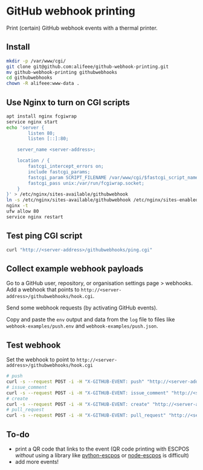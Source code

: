 # GitHub webhook printing

Print (certain) GitHub webhook events with a thermal printer.

## Install

```bash
mkdir -p /var/www/cgi/
git clone git@github.com:alifeee/github-webhook-printing.git
mv github-webhook-printing githubwebhooks
cd githubwebhooks
chown -R alifeee:www-data .
```

## Use Nginx to turn on CGI scripts

```bash
apt install nginx fcgiwrap
service nginx start
echo 'server {
        listen 80;
        listen [::]:80;

	server_name <server-address>;

	location / {
		fastcgi_intercept_errors on;
		include fastcgi_params;
		fastcgi_param SCRIPT_FILENAME /var/www/cgi/$fastcgi_script_name;
		fastcgi_pass unix:/var/run/fcgiwrap.socket;
	}
}' > /etc/nginx/sites-available/githubwebhook
ln -s /etc/nginx/sites-available/githubwebhook /etc/nginx/sites-enabled/githubwebhook
nginx -t
ufw allow 80
service nginx restart
```

## Test ping CGI script

```bash
curl "http://<server-address>/githubwebhooks/ping.cgi"
```

## Collect example webhook payloads

Go to a GitHub user, repository, or organisation settings page > webhooks. Add a webhook that points to `http://<server-address>/githubwebhooks/hook.cgi`.

Send some webhook requests (by activating GitHub events).

Copy and paste the `env` output and data from the `log` file to files like `webhook-examples/push.env` and `webhook-examples/push.json`.

## Test webhook

Set the webhook to point to `http://<server-address>/githubwebhooks/hook.cgi`

```bash
# push
curl -s --request POST -i -H "X-GITHUB-EVENT: push" "http://<server-address>/githubwebhooks/hook.cgi" -d "@webhook-examples/push.json"
# issue_comment
curl -s --request POST -i -H "X-GITHUB-EVENT: issue_comment" "http://<server-address>/githubwebhooks/hook.cgi" -d "@webhook-examples/issue_comment.json"
# create
curl -s --request POST -i -H "X-GITHUB-EVENT: create" "http://<server-address>/githubwebhooks/hook.cgi" -d "@webhook-examples/create.json"
# pull_request
curl -s --request POST -i -H "X-GITHUB-EVENT: pull_request" "http://<server-address>/githubwebhooks/hook.cgi" -d "@webhook-examples/pull_request.json"
```

## To-do

- print a QR code that links to the event (QR code printing with ESCPOS *without* using a library like [python-escpos] or [node-escpos] is difficult)
- add more events!

[python-escpos]: https://github.com/python-escpos/python-escpos/
[node-escpos]: https://github.com/node-escpos/driver
